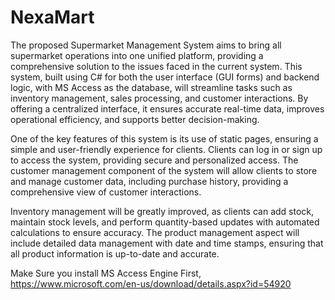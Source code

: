 # NexaMart

The proposed Supermarket Management System aims to bring all supermarket operations into one unified platform, providing a comprehensive solution to the issues faced in the current system. This system, built using C# for both the user interface (GUI forms) and backend logic, with MS Access as the database, will streamline tasks such as inventory management, sales processing, and customer interactions. By offering a centralized interface, it ensures accurate real-time data, improves operational efficiency, and supports better decision-making.

One of the key features of this system is its use of static pages, ensuring a simple and user-friendly experience for clients. Clients can log in or sign up to access the system, providing secure and personalized access. The customer management component of the system will allow clients to store and manage customer data, including purchase history, providing a comprehensive view of customer interactions. 

Inventory management will be greatly improved, as clients can add stock, maintain stock levels, and perform quantity-based updates with automated calculations to ensure accuracy. The product management aspect will include detailed data management with date and time stamps, ensuring that all product information is up-to-date and accurate.

Make Sure you install MS Access Engine First,
https://www.microsoft.com/en-us/download/details.aspx?id=54920
